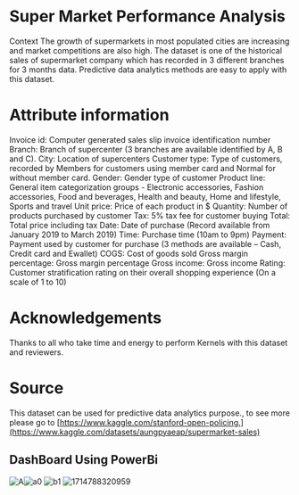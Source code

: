 # Super Market Performance Analysis 
Context
The growth of supermarkets in most populated cities are increasing and market competitions are also high. The dataset is one of the historical sales of supermarket company which has recorded in 3 different branches for 3 months data. Predictive data analytics methods are easy to apply with this dataset.

# Attribute information
Invoice id: Computer generated sales slip invoice identification number
Branch: Branch of supercenter (3 branches are available identified by A, B and C).
City: Location of supercenters
Customer type: Type of customers, recorded by Members for customers using member card and Normal for without member card.
Gender: Gender type of customer
Product line: General item categorization groups - Electronic accessories, Fashion accessories, Food and beverages, Health and beauty, Home and lifestyle, Sports and travel
Unit price: Price of each product in $
Quantity: Number of products purchased by customer
Tax: 5% tax fee for customer buying
Total: Total price including tax
Date: Date of purchase (Record available from January 2019 to March 2019)
Time: Purchase time (10am to 9pm)
Payment: Payment used by customer for purchase (3 methods are available – Cash, Credit card and Ewallet)
COGS: Cost of goods sold
Gross margin percentage: Gross margin percentage
Gross income: Gross income
Rating: Customer stratification rating on their overall shopping experience (On a scale of 1 to 10)

# Acknowledgements
Thanks to all who take time and energy to perform Kernels with this dataset and reviewers.

# Source
This dataset can be used for predictive data analytics purpose., to see more please go to [https://www.kaggle.com/stanford-open-policing.](https://www.kaggle.com/datasets/aungpyaeap/supermarket-sales)

## DashBoard Using PowerBi
![A](https://github.com/user-attachments/assets/75e120e6-f700-481e-b632-91981322e31b)![a0](https://github.com/user-attachments/assets/cca40a20-89cf-4d17-9cc8-5e985a644cda)
![b1](https://github.com/user-attachments/assets/c292789e-352f-46e5-8f03-01d1afff9d75)
![1714788320959](https://github.com/user-attachments/assets/1c45fb83-a4a2-4611-a04d-ad9110b81fc1)


